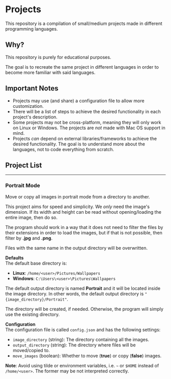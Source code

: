 # Projects
This repository is a compilation of small/medium projects made in different programming languages. 

## Why?
This repository is purely for educational purposes.

The goal is to recreate the same project in different languages in order to become more familiar with said languages. 

## Important Notes
- Projects may use (and share) a configuration file to allow more customization.
- There will be a list of steps to achieve the desired functionality in each project's description.
- Some projects may not be cross-platform, meaning they will only work on Linux or Windows. The projects are *not* made with Mac OS support in mind.
- Projects *can* depend on external libraries/frameworks to achieve the desired functionality. The goal is to understand more about the languages, not to code everything from scratch.

## Project List
---
### Portrait Mode
Move or copy all images in portrait mode from a directory to another. 

This project aims for speed and simplicity. We *only* need the image's dimension. If its width and height can be read without opening/loading the entire image, then do so.

The program should work in a way that it does not need to filter the files by their extensions in order to load the images, but if that is not possible, then filter by **.jpg** and **.png**.

Files with the same name in the output directory will be overwritten.

**Defaults**  
The default base directory is: 
- **Linux**: `/home/<user>/Pictures/Wallpapers`
- **Windows**: `C:\Users\<user>\Pictures\Wallpapers`

The default output directory is named **Portrait** and it will be located inside the image directory. In other words, the default output directory is `"{image_directory}/Portrait"`. 

The directory will be created, if needed. Otherwise, the program will simply use the existing directory.

**Configuration**  
The configuration file is called `config.json` and has the following settings:
- `image_directory` (string): The directory containing all the images.
- `output_directory` (string): The directory where files will be moved/copied to.
- `move_images` (boolean): Whether to move (**true**) or copy (**false**) images.

**Note**: Avoid using tilde or environment variables, i.e. `~` or `$HOME` instead of `/home/<user>`. The former may be not interpreted correctly. 
